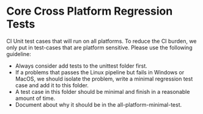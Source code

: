 <!--- Licensed to the Apache Software Foundation (ASF) under one -->
<!--- or more contributor license agreements.  See the NOTICE file -->
<!--- distributed with this work for additional information -->
<!--- regarding copyright ownership.  The ASF licenses this file -->
<!--- to you under the Apache License, Version 2.0 (the -->
<!--- "License"); you may not use this file except in compliance -->
<!--- with the License.  You may obtain a copy of the License at -->

<!---   http://www.apache.org/licenses/LICENSE-2.0 -->

<!--- Unless required by applicable law or agreed to in writing, -->
<!--- software distributed under the License is distributed on an -->
<!--- "AS IS" BASIS, WITHOUT WARRANTIES OR CONDITIONS OF ANY -->
<!--- KIND, either express or implied.  See the License for the -->
<!--- specific language governing permissions and limitations -->
<!--- under the License. -->

# Core Cross Platform Regression Tests

CI Unit test cases that will run on all platforms.
To reduce the CI burden, we only put in test-cases that are platform sensitive.
Please use the following guideline:

- Always consider add tests to the unittest folder first.
- If a problems that passes the Linux pipeline but fails in Windows or MacOS,
  we should isolate the problem, write a minimal regression test case
  and add it to this folder.
- A test case in this folder should be minimal and finish in a reasonable amount of time.
- Document about why it should be in the all-platform-minimal-test.
